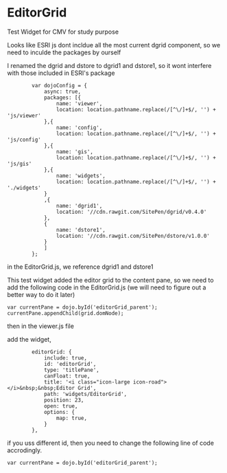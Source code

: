 # EditorGrid
Test Widget for CMV for study purpose

Looks like ESRI js dont incldue all the most current dgrid component, so we need to inculde the packages by ourself

I renamed the dgrid and dstore to dgrid1 and dstore1, so it wont interfere with those included in ESRI's package

            var dojoConfig = {
                async: true,
                packages: [{
                    name: 'viewer',
                    location: location.pathname.replace(/[^\/]+$/, '') + 'js/viewer'
                },{
                    name: 'config',
                    location: location.pathname.replace(/[^\/]+$/, '') + 'js/config'
                },{
                    name: 'gis',
                    location: location.pathname.replace(/[^\/]+$/, '') + 'js/gis'
                },{
                    name: 'widgets',
                    location: location.pathname.replace(/[^\/]+$/, '') + './widgets'
                }
                ,{
                    name: 'dgrid1',
                    location: '//cdn.rawgit.com/SitePen/dgrid/v0.4.0'
                },
                {
                    name: 'dstore1',
                    location: '//cdn.rawgit.com/SitePen/dstore/v1.0.0'
                }
                ]
            };


in the EditorGrid.js, we reference dgrid1 and dstore1

This test widget added the editor grid to the content pane, so we need to add the following code in the EditorGrid.js
(we will need to figure out a better way to do it later)

	var currentPane = dojo.byId('editorGrid_parent');
	currentPane.appendChild(grid.domNode);


then in the viewer.js file

add the widget, 

            editorGrid: {
                include: true,  
                id: 'editorGrid',
                type: 'titlePane',
                canFloat: true,
                title: '<i class="icon-large icon-road"></i>&nbsp;&nbsp;Editor Grid',
                path: 'widgets/EditorGrid',
                position: 23,
                open: true,
                options: {
                    map: true,
                }
            },   
            
if you uss different id, then you need to change the following line of code accrodingly.

	var currentPane = dojo.byId('editorGrid_parent');
